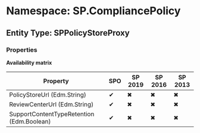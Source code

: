 # Namespace: SP.CompliancePolicy
## Entity Type: SPPolicyStoreProxy

### Properties

**Availability matrix**

Property | SPO | SP 2019 | SP 2016 | SP 2013
----------|-----|---------|---------|--------
PolicyStoreUrl (Edm.String) | ✔ | ✖ | ✖ | ✖
ReviewCenterUrl (Edm.String) | ✔ | ✖ | ✖ | ✖
SupportContentTypeRetention (Edm.Boolean) | ✔ | ✖ | ✖ | ✖

